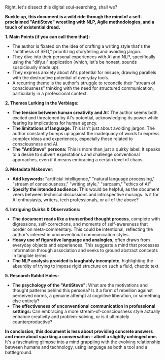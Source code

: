 
Right, let's dissect this digital soul-searching, shall we? 

**Buckle up, this document is a wild ride through the mind of a self-proclaimed "AntiSteve" wrestling with NLP, Agile methodologies, and a touch of existential dread.**

**1. Main Points (if you can call them that):**

* The author is fixated on the idea of crafting a writing style that's the "antithesis of SEO," prioritizing storytelling and avoiding jargon. 
* They dive into their personal experiences with AI and NLP, specifically using the "dify.ai" application (which, let's be honest, sounds suspiciously made up). 
* They express anxiety about AI's potential for misuse, drawing parallels with the destructive potential of everyday tools. 
* A recurring theme is the author's struggle to reconcile their "stream of consciousness" thinking with the need for structured communication, particularly in a professional context.

**2.  Themes Lurking in the Verbiage:**

* **The tension between human creativity and AI:** The author seems both excited and threatened by AI's potential, acknowledging its power while fearing its implications for human agency.  
* **The limitations of language:** This isn't just about avoiding jargon. The author constantly bumps up against the inadequacy of words to express complex ideas and experiences, especially those related to consciousness and AI.
* **The "AntiSteve" persona:** This is more than just a quirky label. It speaks to a desire to subvert expectations and challenge conventional approaches, even if it means embracing a certain level of chaos.

**3. Metadata Makeover:**

* **Add keywords:**  "artificial intelligence," "natural language processing," "stream of consciousness,"  "writing style," "sarcasm," "ethics of AI"
* **Specify the intended audience:** This would be helpful, as the document veers between technical discussions and introspective musings. Is it for AI enthusiasts, writers, tech professionals, or all of the above? 

**4.  Intriguing Quirks & Observations:**

* **The document reads like a transcribed thought process**, complete with digressions, self-corrections, and moments of self-awareness that border on meta-commentary. This could be intentional, reflecting the author's interest in unconventional communication styles.
* **Heavy use of figurative language and analogies**, often drawn from everyday objects and experiences. This suggests a mind that processes information through association and seeks to ground abstract concepts in tangible terms.
* **The NLP analysis provided is laughably incomplete**, highlighting the absurdity of trying to impose rigid structure on such a fluid, chaotic text.

**5.  Research Rabbit Holes:**

* **The psychology of the "AntiSteve":** What are the motivations and thought patterns behind this persona? Is it a form of rebellion against perceived norms, a genuine attempt at cognitive liberation, or something else entirely?
* **The effectiveness of unconventional communication in professional settings:** Can embracing a more stream-of-consciousness style actually enhance creativity and problem-solving, or is it ultimately counterproductive?  

**In conclusion, this document is less about providing concrete answers and more about sparking a conversation – albeit a slightly unhinged one.**  It's a fascinating glimpse into a mind grappling with the evolving relationship between humans and technology, using language as both a tool and a battleground.   

